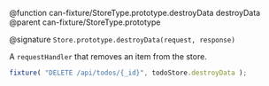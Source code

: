 @function can-fixture/StoreType.prototype.destroyData destroyData
@parent can-fixture/StoreType.prototype

@signature `Store.prototype.destroyData(request, response)`

  A `requestHandler` that removes an item from the store.

  ```js
  fixture( "DELETE /api/todos/{_id}", todoStore.destroyData );
  ```
